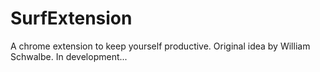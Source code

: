 # SurfExtension
A chrome extension to keep yourself productive. Original idea by William Schwalbe. In development...
